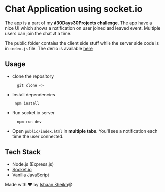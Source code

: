 # Chat Application using socket.io

The app is a part of my **#30Days30Projects challenge**. The app have a nice UI which shows a notification on user joined and leaved event. Multiple users can join the chat at a time.

The public folder contains the client side stuff while the server side code is in `index.js` file. The demo is available [here](https://codepen.io/sheikh_ishaan/full/vYEazXa)

## Usage

- clone the repository

        git clone <>

- Install dependencies
    
       npm install

- Run socket.io server

        npm run dev

- Open `public/index.html` in **multiple tabs**. You'll see a notification each time the user connected.

## Tech Stack

- Node.js (Express.js)
- [Socket.io](http://socket.io)
- Vanilla JavaScript

Made with ❤ by [Ishaan Sheikh](http://frikishaan.xyz)😎
